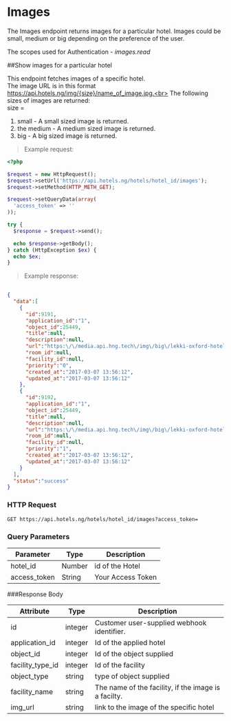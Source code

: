 # Images
The Images endpoint returns images for a particular hotel. Images could be small, medium or big depending on the preference of the user. <br>

The scopes used for Authentication - <em>images.read</em>







##Show images for a particular hotel

This endpoint fetches images of a specific hotel.<br>
The image URL is in this format https://api.hotels.ng/img/{size}/name_of_image.jpg.<br>
The following sizes of images are returned:<br>
size =<br>
1. small - A small sized image is returned.<br>
2. the medium - A medium sized image is returned.<br>
3. big - A big sized image is returned.

> Example request:

```php
<?php

$request = new HttpRequest();
$request->setUrl('https://api.hotels.ng/hotels/hotel_id/images');
$request->setMethod(HTTP_METH_GET);

$request->setQueryData(array(
  'access_token' => ''
));

try {
  $response = $request->send();

  echo $response->getBody();
} catch (HttpException $ex) {
  echo $ex;
}

```
 > Example response:

```json
    
{  
  "data":[  
    {  
      "id":9191,
      "application_id":"1",
      "object_id":25449,
      "title":null,
      "description":null,
      "url":"https:\/\/media.api.hng.tech\/img\/big\/lekki-oxford-hotels-ltd-lagos-8297.jpg",
      "room_id":null,
      "facility_id":null,
      "priority":"0",
      "created_at":"2017-03-07 13:56:12",
      "updated_at":"2017-03-07 13:56:12"
    },
    {  
      "id":9192,
      "application_id":"1",
      "object_id":25449,
      "title":null,
      "description":null,
      "url":"https:\/\/media.api.hng.tech\/img\/big\/lekki-oxford-hotels-ltd-lagos-8298.jpg",
      "room_id":null,
      "facility_id":null,
      "priority":"1",
      "created_at":"2017-03-07 13:56:12",
      "updated_at":"2017-03-07 13:56:12"
    }
  ],
  "status":"success"
}

```

### HTTP Request
`GET https://api.hotels.ng/hotels/hotel_id/images?access_token=`


### Query Parameters

Parameter | Type | Description
--------- | ------- | -----------
hotel_id | Number | id of the Hotel
access_token | String | Your Access Token

###Response Body

Attribute | Type | Description
--------- | ------- | -----------
        id| integer | Customer user-supplied webhook identifier.
application_id| integer | Id of the applied hotel
object_id | integer | Id of the object supplied
facility_type_id| integer| Id of the facility
  object_type| string |type of object supplied
 facility_name| string | The name of the facility, if the image is a facilty.
img_url | string | link to the image of the specific hotel